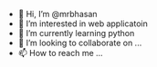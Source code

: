 - 👋 Hi, I’m @mrbhasan
- 👀 I’m interested in web applicatoin 
- 🌱 I’m currently learning python
- 💞️ I’m looking to collaborate on ...
- 📫 How to reach me ...

<!---
mrbhasan/mrbhasan is a ✨ special ✨ repository because its `README.md` (this file) appears on your GitHub profile.
You can click the Preview link to take a look at your changes.
--->
